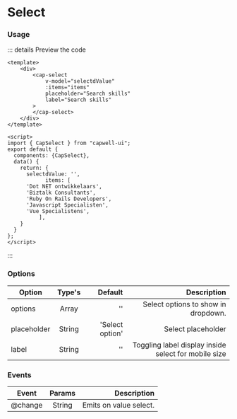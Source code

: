 #  Select

### Usage

<demo-select></demo-select>

::: details Preview the code

```vue
<template>
	<div>
		<cap-select
			v-model="selectdValue"
			:items="items"
			placeholder="Search skills"
			label="Search skills"
		>
		</cap-select>
	</div>
</template>

<script>
import { CapSelect } from "capwell-ui";
export default {
  components: {CapSelect},
  data() {
    return: {
      selectdValue: '',
			items: [
      'Dot NET ontwikkelaars',
      'Biztalk Consultants',
      'Ruby On Rails Developers',
      'Javascript Specialisten',
      'Vue Specialistens',
		  ],
    }
  }
};
</script>
```

:::

### Options

| Option        | Type's        | Default      | Description                 |
| ------------- |:----:| ---------------:| ----------------------------------------------------:|
| options     | Array  | ''              | Select options to show in dropdown.                  |
| placeholder | String | 'Select option' | Select placeholder                                   |
| label       | String | ''              | Toggling label display inside select for mobile size |

### Events
| Event          | Params  | Description                   |
| --------------- |:-------:| ----------------------------:|
| @change         | String  | Emits on value select.       |